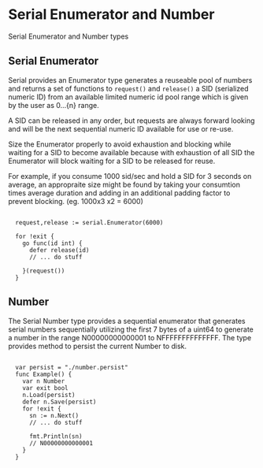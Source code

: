 # Serial Enumerator and Number

Serial Enumerator and Number types

## Serial Enumerator

Serial provides an Enumerator type generates a reuseable pool of numbers and returns a set of functions to ```request()``` and ```release()``` a SID (serialized numeric ID) from an available limited numeric id pool range which is given by the user as 0...{n} range.

A SID can be released in any order, but requests are always forward looking and will be the next sequential numeric ID available for use or re-use. 

Size the Enumerator properly to avoid exhaustion and blocking while waiting for a SID to become available because with exhaustion of all SID the Enumerator will block waiting for a SID to be released for reuse.

For example, if you consume 1000 sid/sec and hold a SID for 3 seconds on average, an appropraite size might be found by taking your consumtion times average duration and adding in an additional padding factor to prevent blocking. (eg. 1000x3 x2 = 6000)

```golang 

  request,release := serial.Enumerator(6000)
  
  for !exit {
    go func(id int) {
      defer release(id)
      // ... do stuff
      
    }(request())
  }

```

## Number 

The Serial Number type provides a sequential enumerator that generates serial numbers sequentially utilizing the first 7 bytes of a uint64 to generate a number in the range N00000000000001 to NFFFFFFFFFFFFFF. The type provides method to persist the current Number to disk.

```golang

  var persist = "./number.persist"
  func Example() {
    var n Number
    var exit bool
    n.Load(persist)
    defer n.Save(persist)
    for !exit {
      sn := n.Next()
      // ... do stuff

      fmt.Println(sn)
      // N00000000000001
    }
  }